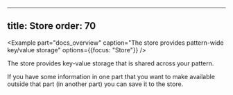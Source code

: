 ***

title: Store
order: 70
---------

\<Example
part="docs\_overview"
caption="The store provides pattern-wide key/value storage"
options={{focus: "Store"}}
/>

The store provides key-value storage that is shared across your pattern.

If you have some information in one part that you want to make available
outside that part (in another part) you can save it to the store.
